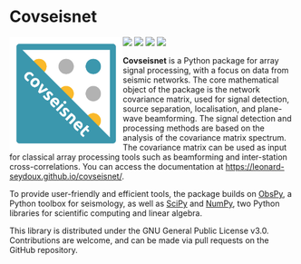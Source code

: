 # Covseisnet

<img src="docs/source/_static/logo_covseisnet_normal.svg" alt="Covseisnet Logo Normal" width="200" align="left" />

![](https://img.shields.io/github/license/leonard-seydoux/covseisnet) ![](https://img.shields.io/github/issues/leonard-seydoux/covseisnet) ![](https://img.shields.io/github/forks/leonard-seydoux/covseisnet) ![](https://img.shields.io/github/stars/leonard-seydoux/covseisnet)

**Covseisnet** is a Python package for array signal processing, with a focus on data from seismic networks. The core mathematical object of the package is the network covariance matrix, used for signal detection, source separation, localisation, and plane-wave beamforming. The signal detection and processing methods are based on the analysis of the covariance matrix spectrum. The covariance matrix can be used as input for classical array processing tools such as beamforming and inter-station cross-correlations. You can access the documentation at https://leonard-seydoux.github.io/covseisnet/. 

To provide user-friendly and efficient tools, the package builds on [ObsPy](https://github.com/obspy/obspy/wiki/), a Python toolbox for seismology, as well as [SciPy](https://www.scipy.org) and [NumPy](https://numpy.org), two Python libraries for scientific computing and linear algebra.

This library is distributed under the GNU General Public License v3.0. Contributions are welcome, and can be made via pull requests on the GitHub repository.



